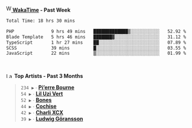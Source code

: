 <img src="https://github.com/dxnter/dxnter/assets/17434202/67b21fa4-d36d-46f9-9dec-f23d976b00ef" alt="WakaTime Logo" width="14" height="18"/><a href="https://wakatime.com/@dxnter" target="_blank"><strong> WakaTime</strong></a><strong> - Past Week</strong>

<!--START_SECTION:waka-->

```txt
Total Time: 18 hrs 30 mins

PHP              9 hrs 49 mins   █████████████▒░░░░░░░░░░░   52.92 %
Blade Template   5 hrs 46 mins   ███████▓░░░░░░░░░░░░░░░░░   31.12 %
TypeScript       1 hr 27 mins    ██░░░░░░░░░░░░░░░░░░░░░░░   07.89 %
SCSS             39 mins         █░░░░░░░░░░░░░░░░░░░░░░░░   03.55 %
JavaScript       22 mins         ▒░░░░░░░░░░░░░░░░░░░░░░░░   01.99 %
```

<!--END_SECTION:waka-->

<br/>

<!--START_LASTFM_ARTISTS:{"period": "3month", "rows": 6}-->
<a href="https://last.fm" target="_blank"><img src="https://user-images.githubusercontent.com/17434202/215290617-e793598d-d7c9-428f-9975-156db1ba89cc.svg" alt="Last.fm Logo" width="18" height="13"/></a> **Top Artists - Past 3 Months**

> `234 ▶️` ∙ **[Pi’erre Bourne](https://www.last.fm/music/Pi%E2%80%99erre+Bourne)**<br/>
> `54 ▶️` ∙ **[Lil Uzi Vert](https://www.last.fm/music/Lil+Uzi+Vert)**<br/>
> `52 ▶️` ∙ **[Bones](https://www.last.fm/music/Bones)**<br/>
> `44 ▶️` ∙ **[Cochise](https://www.last.fm/music/Cochise)**<br/>
> `42 ▶️` ∙ **[Charli XCX](https://www.last.fm/music/Charli+XCX)**<br/>
> `39 ▶️` ∙ **[Ludwig Göransson](https://www.last.fm/music/Ludwig+G%C3%B6ransson)**<br/>
<!--END_LASTFM_ARTISTS-->
